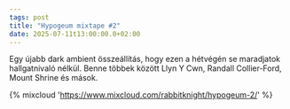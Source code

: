 ```yaml
---
tags: post
title: "Hypogeum mixtape #2"
date: 2025-07-11t13:00:00.0+02:00
---
```


Egy újabb dark ambient összeállítás, hogy ezen a hétvégén se maradjatok hallgatnivaló nélkül. Benne többek között Llyn Y Cwn, Randall Collier-Ford, Mount Shrine és mások.

{% mixcloud 'https://www.mixcloud.com/rabbitknight/hypogeum-2/' %}